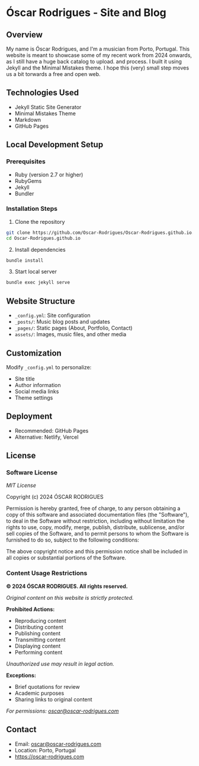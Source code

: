 # Óscar Rodrigues - Site and Blog

## Overview
My name is Óscar Rodrigues, and I'm a musician from Porto, Portugal. This website is meant to showcase some of my recent work from 2024 onwards, as I still have a huge back catalog to upload. and process. I built it using Jekyll and the Minimal Mistakes theme. I hope this (very) small step moves us a bit torwards a free and open web.

## Technologies Used
- Jekyll Static Site Generator
- Minimal Mistakes Theme
- Markdown
- GitHub Pages

## Local Development Setup

### Prerequisites
- Ruby (version 2.7 or higher)
- RubyGems
- Jekyll
- Bundler

### Installation Steps
1. Clone the repository
```bash
git clone https://github.com/Oscar-Rodrigues/Oscar-Rodrigues.github.io.git
cd Oscar-Rodrigues.github.io
```

2. Install dependencies
```bash
bundle install
```

3. Start local server
```bash
bundle exec jekyll serve
```

## Website Structure
- `_config.yml`: Site configuration
- `_posts/`: Music blog posts and updates
- `_pages/`: Static pages (About, Portfolio, Contact)
- `assets/`: Images, music files, and other media

## Customization
Modify `_config.yml` to personalize:
- Site title
- Author information
- Social media links
- Theme settings

## Deployment
- Recommended: GitHub Pages
- Alternative: Netlify, Vercel

## License

### Software License
*MIT License*

Copyright (c) 2024 ÓSCAR RODRIGUES

Permission is hereby granted, free of charge, to any person obtaining a copy
of this software and associated documentation files (the "Software"), to deal
in the Software without restriction, including without limitation the rights
to use, copy, modify, merge, publish, distribute, sublicense, and/or sell
copies of the Software, and to permit persons to whom the Software is
furnished to do so, subject to the following conditions:

The above copyright notice and this permission notice shall be included in all
copies or substantial portions of the Software.

### Content Usage Restrictions

**© 2024 ÓSCAR RODRIGUES. All rights reserved.**

*Original content on this website is strictly protected.*

**Prohibited Actions:**
- Reproducing content
- Distributing content
- Publishing content
- Transmitting content
- Displaying content
- Performing content

*Unauthorized use may result in legal action.*

**Exceptions:**
- Brief quotations for review
- Academic purposes
- Sharing links to original content

*For permissions: oscar@oscar-rodrigues.com*

## Contact
- Email: oscar@oscar-rodrigues.com
- Location: Porto, Portugal
- https://oscar-rodrigues.com
